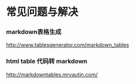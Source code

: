# 常见问题与解决

### markdown表格生成

http://www.tablesgenerator.com/markdown_tables

### html table 代码转 markdown

http://markdowntables.mrvautin.com/
